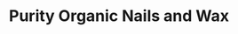 ---
title: "Purity Organic Nails and Wax"
url: /falls-church/purity-organic-nails-and-wax/
shop: beauty
---
